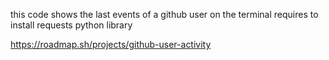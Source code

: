 this code shows the last events of a github user on the terminal
requires to install requests python library


https://roadmap.sh/projects/github-user-activity
